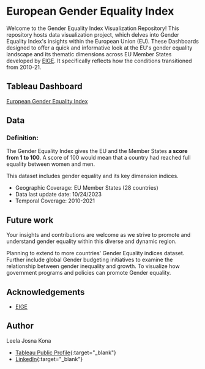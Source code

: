 
# European Gender Equality Index
Welcome to the Gender Equality Index Visualization Repository!
This repository hosts data visualization project, which delves into Gender Equality Index's insights within the European Union (EU). These Dashboards designed to offer a quick and informative look at the EU's gender equality landscape and its thematic dimensions across EU Member States developed by [EIGE](https://eige.europa.eu/gender-equality-index). It specifically reflects how the conditions transitioned from 2010-21.

## Tableau Dashboard
[European Gender Equality Index](https://public.tableau.com/app/profile/lkona/viz/EuropeanGenderEqualityIndex/EUGenderEqualityIndex)

## Data

### Definition:
The Gender Equality Index gives the EU and the Member States **a score from 1 to 100**. A score of 100 would mean that a country had reached full equality between women and men.

This dataset includes gender equality and its key dimension indices.

- Geographic Coverage: EU Member States (28 countries)
- Data last update date: 10/24/2023 
- Temporal Coverage: 2010-2021

## Future work
Your insights and contributions are welcome as we strive to promote and understand gender equality within this diverse and dynamic region.

Planning to extend to more countries' Gender Equality indices dataset. Further include global Gender budgeting initiatives to examine the relationship between gender inequality and growth. To visualize how government programs and policies can promote Gender equality.






## Acknowledgements

 - [EIGE](https://eige.europa.eu/gender-equality-index)
 


## Author

Leela Josna Kona 
- [Tableau Public Profile](https://public.tableau.com/app/profile/lkona){:target="_blank"}
- [LinkedIn](https://www.linkedin.com/in/lkona/){:target="_blank"}
